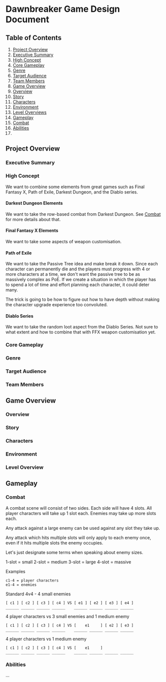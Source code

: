 # Dawnbreaker Game Design Document

## Table of Contents

1. [Project Overview](#project-overview)
  1. [Executive Summary](#executive-summary)
  2. [High Concept](#high-concept)
  3. [Core Gameplay](#core-gameplay)
  4. [Genre](#genre)
  5. [Target Audience](#target-audience)
  6. [Team Members](#team-members)
2. [Game Overview](#game-overview)
  1. [Overview](#overview)
  2. [Story](#story)
  3. [Characters](#characters)
  4. [Environment](#environment)
  6. [Level Overviews](#level-overviews)
3. [Gameplay](#gameplay)
  1. [Combat](#combat)
  2. [Abilities](#abilities)
  3. 
  
## Project Overview

### Executive Summary

### High Concept

We want to combine some elements from great games such as Final Fantasy X, Path of Exile, Darkest Dungeon, and the Diablo series.

#### Darkest Dungeon Elements

We want to take the row-based combat from Darkest Dungeon. See [Combat](#combat) for more details about that.

#### Final Fantasy X Elements

We want to take some aspects of weapon customisation.

#### Path of Exile

We want to take the Passive Tree idea and make break it down. Since each character can permanently die and the players must progress with 4 or more characters at a time, we don't want the passive tree to be as massively complex as PoE. If we create a situation in which the player has to spend a lot of time and effort planning each character, it could deter many.

The trick is going to be how to figure out how to have depth without making the character upgrade experience too convoluted.

#### Diablo Series

We want to take the random loot aspect from the Diablo Series. Not sure to what extent and how to combine that with FFX weapon customisation yet.

### Core Gameplay

### Genre

### Target Audience

### Team Members

## Game Overview

### Overview

### Story

### Characters

### Environment

### Level Overview

## Gameplay

### Combat

A combat scene will consist of two sides. Each side will have 4 slots. All player characters will take up 1 slot each. Enemies may take up more slots each.

Any attack against a large enemy can be used against any slot they take up.

Any attack which hits multiple slots will only apply to each enemy once, even if it hits multiple slots the enemy occupies.

Let's just designate some terms when speaking about enemy sizes.

1-slot = small
2-slot = medium
3-slot = large
4-slot = massive

Examples

```
c1-4 = player characters
e1-4 = enemies 
```

Standard 4v4 - 4 small enemies
```
[ c1 ] [ c2 ] [ c3 ] [ c4 ] VS [ e1 ] [ e2 ] [ e3 ] [ e4 ]
______ ______ ______ ______    ______ ______ ______ ______
```

4 player characters vs 3 small enemies and 1 medium enemy

```
[ c1 ] [ c2 ] [ c3 ] [ c4 ] VS [    e1     ] [ e2 ] [ e3 ]
______ ______ ______ ______    ______ ______ ______ ______
```

4 player characters vs 1 medium enemy
```
[ c1 ] [ c2 ] [ c3 ] [ c4 ] VS [    e1     ] 
______ ______ ______ ______    ______ ______ ______ ______
```

### Abilities

...
